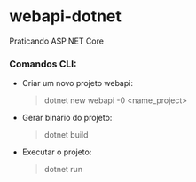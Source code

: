 # webapi-dotnet
Praticando ASP.NET Core 

### Comandos CLI:
- Criar um novo projeto webapi:
    > dotnet new webapi -0 <name_project>

- Gerar binário do projeto:
    > dotnet build

- Executar o projeto:
    > dotnet run